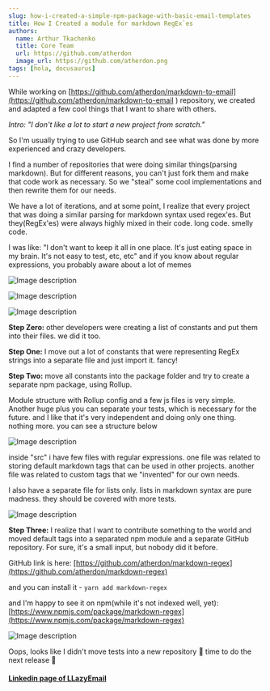 ```yaml
---
slug: how-i-created-a-simple-npm-package-with-basic-email-templates
title: How I Created a module for markdown RegEx`es
authors:
  name: Arthur Tkachenko
  title: Core Team
  url: https://github.com/atherdon
  image_url: https://github.com/atherdon.png
tags: [hola, docusaurus]
---
```


While working on [https://github.com/atherdon/markdown-to-email](https://github.com/atherdon/markdown-to-email ) repository, we created and adapted a few cool things that I want to share with others.

_Intro: "I don't like a lot to start a new project from scratch."_

So I'm usually trying to use GitHub search and see what was done by more experienced and crazy developers.

I find a number of repositories that were doing similar things(parsing markdown). But for different reasons, you can't just fork them and make that code work as necessary. So we "steal" some cool implementations and then rewrite them for our needs.

We have a lot of iterations, and at some point, I realize that every project that was doing a similar parsing for markdown syntax used regex'es. But they(RegEx'es) were always highly mixed in their code. long code. smelly code.

I was like: "I don't want to keep it all in one place. It's just eating space in my brain. It's not easy to test, etc, etc"
and if you know about regular expressions, you probably aware about a lot of memes


![Image description](https://dev-to-uploads.s3.amazonaws.com/uploads/articles/pcfa7nyu3bho4kvvpgc0.jpg)


![Image description](https://dev-to-uploads.s3.amazonaws.com/uploads/articles/shrmjpkt0sgbhfbhk3sk.jpg)


![Image description](https://dev-to-uploads.s3.amazonaws.com/uploads/articles/rrvpifvcr6vt6cmkluic.jpg)

**Step Zero:** other developers were creating a list of constants and put them into their files. we did it too.


**Step One:** I move out a lot of constants that were representing RegEx strings into a separate file and just import it. fancy!


**Step Two:** move all constants into the package folder and try to create a separate npm package, using Rollup.


Module structure with Rollup config and a few js files is very simple. Another huge plus you can separate your tests, which is necessary for the future. and I like that it's very independent and doing only one thing. nothing more. you can see a structure below

![Image description](https://dev-to-uploads.s3.amazonaws.com/uploads/articles/tb44g6lepdntqc15an80.png)


inside "src" i have few files with regular expressions. one file was related to storing default markdown tags that can be used in other projects. another file was related to custom tags that we "invented" for our own needs.


I also have a separate file for lists only. lists in markdown syntax are pure madness. they should be covered with more tests.


![Image description](https://dev-to-uploads.s3.amazonaws.com/uploads/articles/cpjli33loev5fh8z7jpi.gif)


**Step Three:** I realize that I want to contribute something to the world and moved default tags into a separated npm module and a separate GitHub repository. For sure, it's a small input, but nobody did it before.

GitHub link is here: [https://github.com/atherdon/markdown-regex](https://github.com/atherdon/markdown-regex)

and you can install it - `yarn add markdown-regex`

and I'm happy to see it on npm(while it's not indexed well, yet): [https://www.npmjs.com/package/markdown-regex](https://www.npmjs.com/package/markdown-regex)



![Image description](https://dev-to-uploads.s3.amazonaws.com/uploads/articles/y3jrbnqer3ht13iw0qcw.png)

Oops, looks like I didn't move tests into a new repository 🙂 time to do the next release 🙂 


#### [Linkedin page of LLazyEmail](https://www.linkedin.com/company/llazyemail/)
